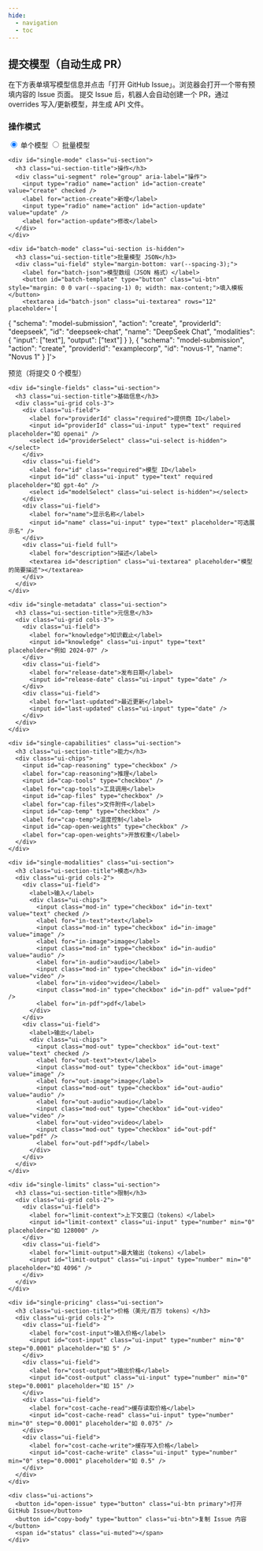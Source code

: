 ```yaml
---
hide:
  - navigation
  - toc
---
```


## 提交模型（自动生成 PR）

在下方表单填写模型信息并点击「打开 GitHub Issue」。浏览器会打开一个带有预填内容的 Issue 页面。
提交 Issue 后，机器人会自动创建一个 PR，通过 overrides 写入/更新模型，并生成 API 文件。

<link rel="stylesheet" href="../../assets/submit-form.css" />
<script src="../../assets/submit-form-i18n.js"></script>

<div id="model-submit" data-repo="basellm/llm-metadata" data-lang="zh">
  <form onsubmit="return false" class="ui-card">
    <div class="ui-section">
      <h3 class="ui-section-title">操作模式</h3>
      <div class="ui-segment" role="group" aria-label="操作模式">
        <input type="radio" name="mode" id="mode-single" value="single" checked />
        <label for="mode-single">单个模型</label>
        <input type="radio" name="mode" id="mode-batch" value="batch" />
        <label for="mode-batch">批量模型</label>
      </div>
    </div>

    <div id="single-mode" class="ui-section">
      <h3 class="ui-section-title">操作</h3>
      <div class="ui-segment" role="group" aria-label="操作">
        <input type="radio" name="action" id="action-create" value="create" checked />
        <label for="action-create">新增</label>
        <input type="radio" name="action" id="action-update" value="update" />
        <label for="action-update">修改</label>
      </div>
    </div>

    <div id="batch-mode" class="ui-section is-hidden">
      <h3 class="ui-section-title">批量模型 JSON</h3>
      <div class="ui-field" style="margin-bottom: var(--spacing-3);">
        <label for="batch-json">模型数组（JSON 格式）</label>
        <button id="batch-template" type="button" class="ui-btn" style="margin: 0 0 var(--spacing-1) 0; width: max-content;">填入模板</button>
        <textarea id="batch-json" class="ui-textarea" rows="12" placeholder='[
  {
    "schema": "model-submission",
    "action": "create",
    "providerId": "deepseek",
    "id": "deepseek-chat",
    "name": "DeepSeek Chat",
    "modalities": { "input": ["text"], "output": ["text"] }
  },
  {
    "schema": "model-submission", 
    "action": "create",
    "providerId": "examplecorp",
    "id": "novus-1",
    "name": "Novus 1"
  }
]'></textarea>
      </div>
      <div id="batch-preview" class="ui-field">
        <label>预览（将提交 <span id="batch-count">0</span> 个模型）</label>
        <div id="batch-list" class="ui-muted" style="font-size: 12px; max-height: 200px; overflow-y: auto; border: 1px solid var(--md-default-fg-color--lightest); border-radius: var(--radius-sm); padding: var(--spacing-2);"></div>
      </div>
    </div>

    <div id="single-fields" class="ui-section">
      <h3 class="ui-section-title">基础信息</h3>
      <div class="ui-grid cols-3">
        <div class="ui-field">
          <label for="providerId" class="required">提供商 ID</label>
          <input id="providerId" class="ui-input" type="text" required placeholder="如 openai" />
          <select id="providerSelect" class="ui-select is-hidden"></select>
        </div>
        <div class="ui-field">
          <label for="id" class="required">模型 ID</label>
          <input id="id" class="ui-input" type="text" required placeholder="如 gpt-4o" />
          <select id="modelSelect" class="ui-select is-hidden"></select>
        </div>
        <div class="ui-field">
          <label for="name">显示名称</label>
          <input id="name" class="ui-input" type="text" placeholder="可选展示名" />
        </div>
        <div class="ui-field full">
          <label for="description">描述</label>
          <textarea id="description" class="ui-textarea" placeholder="模型的简要描述"></textarea>
        </div>
      </div>
    </div>

    <div id="single-metadata" class="ui-section">
      <h3 class="ui-section-title">元信息</h3>
      <div class="ui-grid cols-3">
        <div class="ui-field">
          <label for="knowledge">知识截止</label>
          <input id="knowledge" class="ui-input" type="text" placeholder="例如 2024-07" />
        </div>
        <div class="ui-field">
          <label for="release-date">发布日期</label>
          <input id="release-date" class="ui-input" type="date" />
        </div>
        <div class="ui-field">
          <label for="last-updated">最近更新</label>
          <input id="last-updated" class="ui-input" type="date" />
        </div>
      </div>
    </div>

    <div id="single-capabilities" class="ui-section">
      <h3 class="ui-section-title">能力</h3>
      <div class="ui-chips">
        <input id="cap-reasoning" type="checkbox" />
        <label for="cap-reasoning">推理</label>
        <input id="cap-tools" type="checkbox" />
        <label for="cap-tools">工具调用</label>
        <input id="cap-files" type="checkbox" />
        <label for="cap-files">文件附件</label>
        <input id="cap-temp" type="checkbox" />
        <label for="cap-temp">温度控制</label>
        <input id="cap-open-weights" type="checkbox" />
        <label for="cap-open-weights">开放权重</label>
      </div>
    </div>

    <div id="single-modalities" class="ui-section">
      <h3 class="ui-section-title">模态</h3>
      <div class="ui-grid cols-2">
        <div class="ui-field">
          <label>输入</label>
          <div class="ui-chips">
            <input class="mod-in" type="checkbox" id="in-text" value="text" checked />
            <label for="in-text">text</label>
            <input class="mod-in" type="checkbox" id="in-image" value="image" />
            <label for="in-image">image</label>
            <input class="mod-in" type="checkbox" id="in-audio" value="audio" />
            <label for="in-audio">audio</label>
            <input class="mod-in" type="checkbox" id="in-video" value="video" />
            <label for="in-video">video</label>
            <input class="mod-in" type="checkbox" id="in-pdf" value="pdf" />
            <label for="in-pdf">pdf</label>
          </div>
        </div>
        <div class="ui-field">
          <label>输出</label>
          <div class="ui-chips">
            <input class="mod-out" type="checkbox" id="out-text" value="text" checked />
            <label for="out-text">text</label>
            <input class="mod-out" type="checkbox" id="out-image" value="image" />
            <label for="out-image">image</label>
            <input class="mod-out" type="checkbox" id="out-audio" value="audio" />
            <label for="out-audio">audio</label>
            <input class="mod-out" type="checkbox" id="out-video" value="video" />
            <label for="out-video">video</label>
            <input class="mod-out" type="checkbox" id="out-pdf" value="pdf" />
            <label for="out-pdf">pdf</label>
          </div>
        </div>
      </div>
    </div>

    <div id="single-limits" class="ui-section">
      <h3 class="ui-section-title">限制</h3>
      <div class="ui-grid cols-2">
        <div class="ui-field">
          <label for="limit-context">上下文窗口（tokens）</label>
          <input id="limit-context" class="ui-input" type="number" min="0" placeholder="如 128000" />
        </div>
        <div class="ui-field">
          <label for="limit-output">最大输出（tokens）</label>
          <input id="limit-output" class="ui-input" type="number" min="0" placeholder="如 4096" />
        </div>
      </div>
    </div>

    <div id="single-pricing" class="ui-section">
      <h3 class="ui-section-title">价格（美元/百万 tokens）</h3>
      <div class="ui-grid cols-2">
        <div class="ui-field">
          <label for="cost-input">输入价格</label>
          <input id="cost-input" class="ui-input" type="number" min="0" step="0.0001" placeholder="如 5" />
        </div>
        <div class="ui-field">
          <label for="cost-output">输出价格</label>
          <input id="cost-output" class="ui-input" type="number" min="0" step="0.0001" placeholder="如 15" />
        </div>
        <div class="ui-field">
          <label for="cost-cache-read">缓存读取价格</label>
          <input id="cost-cache-read" class="ui-input" type="number" min="0" step="0.0001" placeholder="如 0.075" />
        </div>
        <div class="ui-field">
          <label for="cost-cache-write">缓存写入价格</label>
          <input id="cost-cache-write" class="ui-input" type="number" min="0" step="0.0001" placeholder="如 0.5" />
        </div>
      </div>
    </div>

    <div class="ui-actions">
      <button id="open-issue" type="button" class="ui-btn primary">打开 GitHub Issue</button>
      <button id="copy-body" type="button" class="ui-btn">复制 Issue 内容</button>
      <span id="status" class="ui-muted"></span>
    </div>
  </form>
</div>

<script src="../../assets/submit-form.js"></script>
